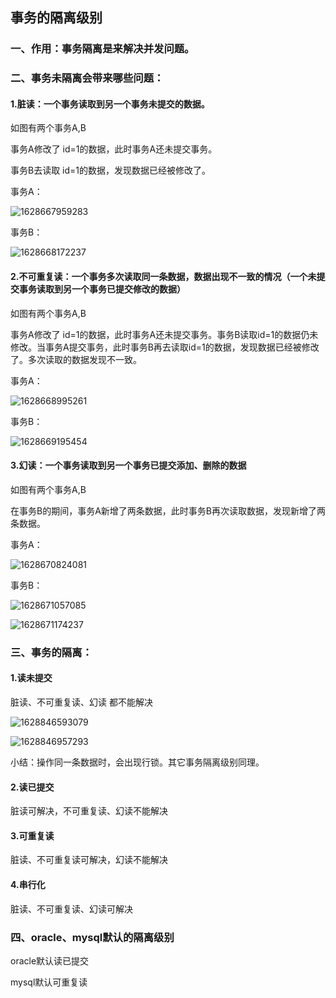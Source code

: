 ## 事务的隔离级别

### 一、作用：事务隔离是来解决并发问题。

### 二、事务未隔离会带来哪些问题：

#### 1.脏读：一个事务读取到另一个事务未提交的数据。

如图有两个事务A,B

事务A修改了 id=1的数据，此时事务A还未提交事务。

事务B去读取 id=1的数据，发现数据已经被修改了。

事务A：

![1628667959283](assets\1628667959283.png)

事务B：

![1628668172237](assets\1628668172237.png)





#### 2.不可重复读：一个事务多次读取同一条数据，数据出现不一致的情况（一个未提交事务读取到另一个事务已提交修改的数据）



如图有两个事务A,B

事务A修改了 id=1的数据，此时事务A还未提交事务。事务B读取id=1的数据仍未修改。当事务A提交事务，此时事务B再去读取id=1的数据，发现数据已经被修改了。多次读取的数据发现不一致。

事务A：

![1628668995261](assets\1628668995261.png)



事务B：

![1628669195454](assets\1628669195454.png)



#### 3.幻读：一个事务读取到另一个事务已提交添加、删除的数据

如图有两个事务A,B

在事务B的期间，事务A新增了两条数据，此时事务B再次读取数据，发现新增了两条数据。

事务A：

![1628670824081](assets\1628670824081.png)



事务B：

![1628671057085](assets\1628671057085.png)



![1628671174237](assets\1628671174237.png)



### 三、事务的隔离：

#### 1.读未提交

脏读、不可重复读、幻读 都不能解决

![1628846593079](assets\1628846593079.png)

![1628846957293](assets\1628846957293.png)

小结：操作同一条数据时，会出现行锁。其它事务隔离级别同理。

#### 2.读已提交

脏读可解决，不可重复读、幻读不能解决

#### 3.可重复读

脏读、不可重复读可解决，幻读不能解决

#### 4.串行化

脏读、不可重复读、幻读可解决



### 四、oracle、mysql默认的隔离级别

oracle默认读已提交

mysql默认可重复读